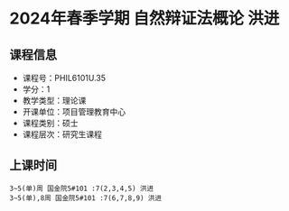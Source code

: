 # 2024年春季学期 自然辩证法概论 洪进






## 课程信息

- 课程号：PHIL6101U.35
- 学分：1
- 教学类型：理论课
- 开课单位：项目管理教育中心
- 课程类别：硕士
- 课程层次：研究生课程

## 上课时间

```
3~5(单)周 国金院5#101 :7(2,3,4,5) 洪进
3~5(单),8周 国金院5#101 :7(6,7,8,9) 洪进
```

